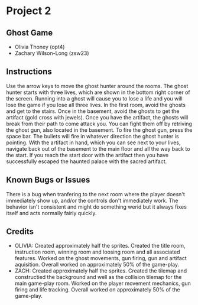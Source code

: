 #	Project	2
##	Ghost Game
*	Olivia Thoney (opt4)
*	Zachary Wilson-Long (zsw23)  
##	Instructions
Use the arrow keys to move the ghost hunter around the rooms. The ghost hunter starts with three lives, which are shown in the bottom right corner of the screen. Running into a ghost will cause you to lose a life and you will lose the game if you lose all three lives. In the first room, avoid the ghosts and get to the stairs. Once in the basement, avoid the ghosts to get the artifact (gold cross with jewels). Once you have the artifact, the ghosts will break from their path to come attack you. You can fight them off by retriving the ghost gun, also located in the basement. To fire the ghost gun, press the space bar. The bullets will fire in whatever direction the ghost hunter is pointing. With the artifact in hand, which you can see next to your lives, navigate back out of the basement to the main floor and all the way back to the start. If you reach the start door with the artifact then you have successfully escaped the haunted palace with the sacred artifact.   
##	Known	Bugs	or	Issues
There is a bug when tranfering to the next room where the player doesn't immediately show up, and/or the controls don't immediately work. The behavior isn't consistent and might do something werid but it always fixes itself and acts normally fairly quickly.  
##	Credits
*	OLIVIA: Created approximately half the sprites. Created the title room, instruction room, winning room and loosing room and all associated features. Worked on the ghost movements, gun firing, gun and artifact aquisition. Overall worked on approximately 50% of the game-play.
*	ZACH: Created approximately half the sprites. Created the tilemap and constructied the background and well as the collision tilemap for the main game-play room. Worked on the player movement mechanics, gun firing and life tracking. Overall worked on approximately 50% of the game-play.
